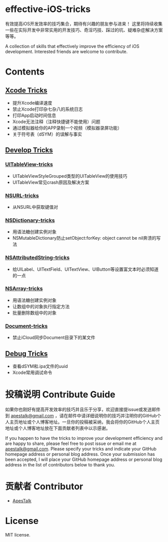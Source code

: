 # effective-iOS-tricks

有效提高iOS开发效率的技巧集合，期待有兴趣的朋友参与进来！
这里将持续收集一些在实际开发中非常实用的开发技巧、奇淫巧技、踩过的坑、疑难杂症解决方案等等。


A collection of skills that effectively improve the efficiency of iOS development. Interested friends are welcome to contribute.


# Contents


## [Xcode Tricks](https://github.com/ApesTalk/effective-iOS-tricks/blob/master/Xcode%20Tricks/Tricks/Xcode-config-and-tricks.md)

- 提升Xcode编译速度
- 禁止Xcode打印杂七杂八的系统日志
- 打印App启动时间信息
- Xcode无法注释（注释快捷键不能使用）问题
- 通过模拟器给你的APP录制一个视频（模拟器录屏功能）
- 关于符号表（dSYM）的误解与事实



## [Develop Tricks](https://github.com/ApesTalk/effective-iOS-tricks/blob/master/Develop%20Tricks/Tricks)

### [UITableView-tricks](https://github.com/ApesTalk/effective-iOS-tricks/blob/master/Develop%20Tricks/Tricks/UITableView-tricks.md)

- UITableViewStyleGrouped类型的UITableView的使用技巧
- UITableView常见crash原因及解决方案

### [NSURL-tricks](https://github.com/ApesTalk/effective-iOS-tricks/blob/master/Develop%20Tricks/Tricks/NSURL-tricks.md)

- 从NSURL中获取键值对

### [NSDictionary-tricks](https://github.com/ApesTalk/effective-iOS-tricks/blob/master/Develop%20Tricks/Tricks/NSDictionary-tricks.md)

- 用语法糖创建实例对象
- NSMutableDictionary防止setObject:forKey: object cannot be nil奔溃的写法

###  [NSAttributedString-tricks](https://github.com/ApesTalk/effective-iOS-tricks/blob/master/Develop%20Tricks/Tricks/NSAttributedString-tricks.md)

- 给UILabel、UITextField、UITextView、UIButton等设置富文本时必须知道的一点

### [NSArray-tricks](https://github.com/ApesTalk/effective-iOS-tricks/blob/master/Develop%20Tricks/Tricks/NSArray-tricks.md)

- 用语法糖创建实例对象
- 让数组中的对象执行指定方法
- 批量删除数组中的对象

### [Document-tricks](https://github.com/ApesTalk/effective-iOS-tricks/blob/master/Develop%20Tricks/Tricks/Document-tricks.md)

- 禁止iCloud同步Document目录下的某文件




## [Debug Tricks](https://github.com/ApesTalk/effective-iOS-tricks/blob/master/Debug%20Tricks/Tricks/Debug-tricks.md)

- 查看dSYM和.ipa文件的uuid
- Xcode常用调试命令


# 投稿说明 Contribute Guide

如果你也刚好有提高开发效率的技巧并且乐于分享，欢迎直接提issue或发送邮件到 apestalk@gmail.com ，请在邮件中请详细说明你的技巧并注明你的GitHub个人主页地址或个人博客地址。一旦你的投稿被采纳，我会将你的GitHub个人主页地址或个人博客地址放在下面贡献者列表中以示感谢。

If you happen to have the tricks to improve your development efficiency and are happy to share, please feel free to post issue or email me at apestalk@gmail.com. Please specify your tricks and indicate your GitHub homepage address or personal blog address. Once your submission has been accepted, I will place your GitHub homepage address or personal blog address in the list of contributors below to thank you.


# 贡献者 Contributor

- [ApesTalk](https://github.com/ApesTalk)


# License

MIT license.
